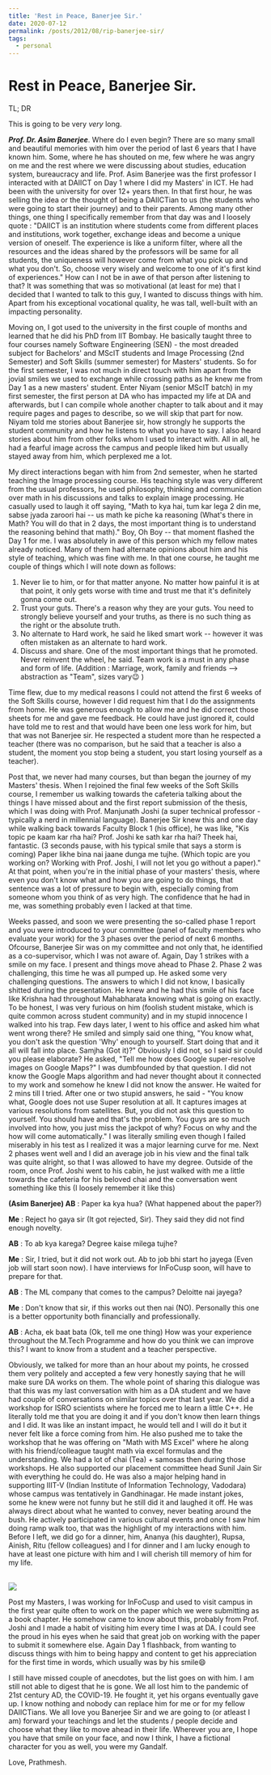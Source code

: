 ```yaml
---
title: 'Rest in Peace, Banerjee Sir.'
date: 2020-07-12
permalink: /posts/2012/08/rip-banerjee-sir/
tags:
  - personal
---
```


Rest in Peace, Banerjee Sir.
======

TL; DR

This is going to be very <i>very</i> long. 

<i><b>Prof. Dr. Asim Banerjee</b></i>. Where do I even begin? There are so many small and beautiful memories with him over the period of last 6 years that I have known him.  Some, where he has shouted on me, few where he was angry on me and the rest where we were discussing about studies, education system, bureaucracy and life. Prof. Asim Banerjee was the first professor I interacted with at DAIICT on Day 1 where I did my Masters' in ICT. He had been with the university for over 12+ years then. In that first hour, he was selling the idea or the thought of being a DAIICTian to us (the students who were going to start their journey) and to their parents. Among many other things, one thing I specifically remember from that day was and I loosely quote : "DAIICT is an institution where students come from different places and institutions, work together, exchange ideas and become a unique version of oneself. The experience is like a uniform filter, where all the resources and the ideas shared by the professors will be same for all students, the uniqueness will however come from what you pick up and what you don't. So, choose very wisely and welcome to one of it's first kind of experiences." How can I not be in awe of that person after listening to that? It was something that was so motivational (at least for me) that I decided that I wanted to talk to this guy, I wanted to discuss things with him. Apart from his exceptional vocational quality,  he was tall, well-built with an impacting personality. 

Moving on, I got used to the university in the first couple of months and learned that he did his PhD from IIT Bombay. He basically taught three to four courses namely Software Engineering (SEN) - the most dreaded subject for Bachelors' and MScIT students and Image Processing (2nd Semester) and Soft Skills (summer semester) for Masters' students. So for the first semester, I was not much in direct touch with him apart from the jovial smiles we used to exchange while crossing paths as he knew me from Day 1 as a new masters' student. Enter Niyam (senior MScIT batch) in my first semester, the first person at DA who has impacted my life at DA and afterwards, but I can compile whole another chapter to talk about and it may require pages and pages to describe, so we will skip that part for now.  Niyam told me stories about Banerjee sir, how strongly he supports the student community and how he listens to what you have to say. I also heard stories about him from other folks whom I used to interact with. All in all, he had a fearful image across the campus and people liked him but usually stayed away from him, which perplexed me a lot. 

My direct interactions began with him from 2nd semester, when he started teaching the Image processing course. His teaching style was very different from the usual professors, he used philosophy, thinking and communication over math in his discussions and talks to explain image processing. He casually used to laugh it off saying, "Math to kya hai, tum kar lega 2 din me, sabse jyada zaroori hai -- us math ke piche ka reasoning (What's there in Math? You will do that in 2 days, the most important thing is to understand the reasoning behind that math)." Boy, Oh Boy -- that moment flashed the Day 1 for me. I was absolutely in awe of this person which my fellow mates already noticed. Many of them had alternate opinions about him and his style of teaching, which was fine with me. In that one course, he taught me couple of things which I will note down as follows:

1. Never lie to him, or for that matter anyone. No matter how painful it is at that point, it only gets worse with time and trust me that it's definitely gonna come out.
2. Trust your guts. There's a reason why they are your guts. You need to strongly believe yourself and your truths, as there is no such thing as the right or the absolute truth. 
3. No alternate to Hard work, he said he liked smart work -- however it was often mistaken as an alternate to hard work.
4. Discuss and share. One of the most important things that he promoted. Never reinvent the wheel, he said. Team work is a must in any phase and form of life. (Addition : Marriage, work, family and friends --> abstraction as "Team", sizes vary😉 )

Time flew, due to my medical reasons I could not attend the first 6 weeks of the Soft Skills course, however I did request him that I do the assignments from home. He was generous enough to allow me and he did correct those sheets for me and gave me feedback. He could have just ignored it, could have told me to rest and that would have been one less work for him, but that was not Banerjee sir. He respected a student more than he respected a teacher (there was no comparison, but he said that a teacher is also a student, the moment you stop being a student, you start losing yourself as a teacher). 

Post that, we never had many courses, but than began the journey of my Masters' thesis. When I rejoined the final few weeks of the Soft Skills course, I remember us walking towards the cafeteria talking about the things I have missed about and the first report submission of the  thesis, which I was doing with Prof. Manjunath Joshi (a super technical professor - typically a nerd in millennial language). Banerjee Sir knew this and one day while walking back towards Faculty Block 1 (his office), he was like, "Kis topic pe kaam kar rha hai? Prof. Joshi ke sath kar rha hai? Theek hai, fantastic. (3 seconds pause, with his typical smile that says a storm is coming) Paper likhe bina nai jaane dunga me tujhe. (Which topic are you working on? Working with Prof. Joshi, I will not let you go without a paper)." At that point, when you're in the initial phase of your masters' thesis, where even you don't know what and how you are going to do things, that sentence was a lot of pressure to begin with, especially coming from someone whom you think of as very high. The confidence that he had in me, was something probably  even I lacked at that time.  

Weeks passed, and soon we were presenting the so-called phase 1 report and you were introduced to your committee (panel of faculty members who evaluate your work) for the 3 phases over the period of next 6 months.  Ofcourse, Banerjee Sir was on my committee and not only that, he identified as a co-supervisor, which I was not aware of. Again, Day 1 strikes with a smile on my face. I present and things move ahead to Phase 2. Phase 2 was challenging, this time he was all pumped up. He asked some very challenging questions. The answers to which I did not know, I basically shitted during the presentation. He knew and he had this smile of his face like Krishna had throughout Mahabharata knowing what is going on exactly.  To be honest, I was very furious on him (foolish student mistake, which is quite common across student community) and in my stupid innocence I walked into his trap. Few days later, I went to his office and asked him what went wrong there? He smiled and simply said one thing, "You know what, you don't ask the question 'Why' enough to yourself. Start doing that and it all will fall into place. Samjha (Got it)?" Obviously I did not, so I said sir could you please elaborate? He asked, "Tell me how does Google super-resolve images on Google Maps?" I was dumbfounded by that question. I did not know the Google Maps algorithm and had never thought about it connected to my work and somehow he knew I did not know the answer. He waited for 2 mins till I tried. After one or two stupid answers, he said - "You know what, Google does not use Super resolution at all. It captures images at various resolutions from satellites. But, you did not ask this question to yourself. You should have and that's the problem. You guys are so much involved into how, you just miss the jackpot of why? Focus on why and the how will come automatically." I was literally smiling even though I failed miserably in his test as I realized it was a major learning curve for me. Next 2 phases went well and I did an average job in his view and the final talk was quite alright, so that I was allowed to have my degree. Outside of the room, once Prof. Joshi went to his cabin, he just walked with me a little towards the cafeteria for his beloved chai and the conversation went something like this (I loosely remember it like this) 

<p>
<b>(Asim Banerjee) AB</b> : Paper ka kya hua? (What happened about the paper?)

<b>Me</b> : Reject ho gaya sir (It got rejected, Sir). They said they did not find enough novelty.
 
<b>AB</b> : To ab kya karega? Degree kaise milega tujhe? 

<b>Me</b> : Sir, I tried, but it did not work out. Ab to job bhi start ho jayega (Even job will start soon now). I have interviews for InFoCusp soon, will have to prepare for that. 

<b>AB</b> : The ML company that comes to the campus? Deloitte nai jayega? 

<b>Me</b> : Don't know that sir, if this works out then nai (NO). Personally this one is a better opportunity both financially and professionally.  

<b>AB</b> : Acha, ek baat bata (Ok, tell me one thing) How was your experience throughout the M.Tech Programme and how do you think we can improve this? I want to know from a student and a teacher perspective. 
</p>
 

Obviously, we talked for more than an hour about my points, he crossed them very politely and accepted a few very honestly saying that he will make sure DA works on them. The whole point of sharing this dialogue was that this was my last conversation with him as a DA student and we have had couple of conversations on similar topics over that last year. We did a workshop for ISRO scientists where he forced me to learn a little C++. He literally told me that you are doing it and if you don't know then learn things and I did. It was like an instant impact, he would tell and I will do it but it never felt like a force coming from him. He also pushed me to take the workshop that he was offering on "Math with MS Excel" where he along with his friend/colleague taught math via excel formulas and the understanding.  We had a lot of chai (Tea) + samosas then during those workshops. He also supported our placement committee head Sunil Jain Sir with everything he could do. He was also a major helping hand in supporting IIIT-V (Indian Institute of Information Technology, Vadodara) whose campus was tentatively in Gandhinagar. He made instant jokes, some he knew were not funny but he still did it and laughed it off. He was always direct about what he wanted to convey, never beating around the bush. He actively participated in various cultural events and once I saw him doing ramp walk too, that was the highlight of my interactions with him. Before I left, we did go for a dinner, him, Ananya (his daughter), Rupsa, Ainish, Ritu (fellow colleagues) and I for dinner and I am lucky enough to have at least one picture with him and I will cherish till memory of him for my life.

<br/><img src='/images/6038.jpg'>


Post my Masters, I was working for InFoCusp and used to visit campus in the first year quite often to work on the paper which we were submitting as a book chapter. He somehow came to know about this, probably from Prof. Joshi and I made a habit of visiting him every time I was at DA. I could see the proud in his eyes when he said that great job on working with the paper to submit it somewhere else. Again Day 1 flashback, from wanting to discuss things with him to being happy and content to get his appreciation for the first time in words, which usually was by his smile😄

I still have missed couple of anecdotes, but the list goes on with him. I am still not able to digest that he is gone. We all lost him to the pandemic of 21st century AD, the COVID-19. He fought it, yet his organs eventually gave up. I know nothing and nobody can replace him for me or for my fellow DAIICTians. We all love you Banerjee Sir and we are going to (or atleast I am) forward your teachings and let the students / people decide and choose what they like to move ahead in their life. Wherever you are, I hope you have that smile on your face, and now I think, I have a fictional character for you as well, you were my Gandalf.

Love,
Prathmesh. 
